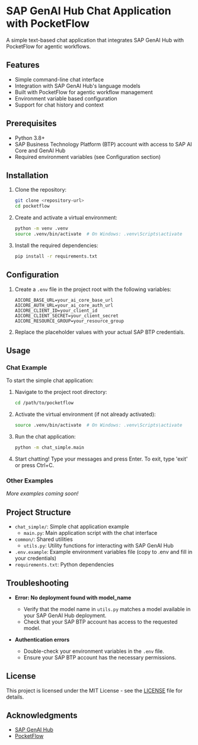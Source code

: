 # SAP GenAI Hub Chat Application with PocketFlow

A simple text-based chat application that integrates SAP GenAI Hub with PocketFlow for agentic workflows.

## Features

- Simple command-line chat interface
- Integration with SAP GenAI Hub's language models
- Built with PocketFlow for agentic workflow management
- Environment variable based configuration
- Support for chat history and context

## Prerequisites

- Python 3.8+
- SAP Business Technology Platform (BTP) account with access to SAP AI Core and GenAI Hub
- Required environment variables (see Configuration section)

## Installation

1. Clone the repository:
   ```bash
   git clone <repository-url>
   cd pocketflow
   ```

2. Create and activate a virtual environment:
   ```bash
   python -m venv .venv
   source .venv/bin/activate  # On Windows: .venv\Scripts\activate
   ```

3. Install the required dependencies:
   ```bash
   pip install -r requirements.txt
   ```

## Configuration

1. Create a `.env` file in the project root with the following variables:
   ```
   AICORE_BASE_URL=your_ai_core_base_url
   AICORE_AUTH_URL=your_ai_core_auth_url
   AICORE_CLIENT_ID=your_client_id
   AICORE_CLIENT_SECRET=your_client_secret
   AICORE_RESOURCE_GROUP=your_resource_group
   ```

2. Replace the placeholder values with your actual SAP BTP credentials.

## Usage

### Chat Example

To start the simple chat application:

1. Navigate to the project root directory:
   ```bash
   cd /path/to/pocketflow
   ```

2. Activate the virtual environment (if not already activated):
   ```bash
   source .venv/bin/activate  # On Windows: .venv\Scripts\activate
   ```

3. Run the chat application:
   ```bash
   python -m chat_simple.main
   ```

4. Start chatting! Type your messages and press Enter. To exit, type 'exit' or press Ctrl+C.

### Other Examples

*More examples coming soon!*

## Project Structure

- `chat_simple/`: Simple chat application example
  - `main.py`: Main application script with the chat interface
- `common/`: Shared utilities
  - `utils.py`: Utility functions for interacting with SAP GenAI Hub
- `.env.example`: Example environment variables file (copy to .env and fill in your credentials)
- `requirements.txt`: Python dependencies

## Troubleshooting

- **Error: No deployment found with model_name**
  - Verify that the model name in `utils.py` matches a model available in your SAP GenAI Hub deployment.
  - Check that your SAP BTP account has access to the requested model.

- **Authentication errors**
  - Double-check your environment variables in the `.env` file.
  - Ensure your SAP BTP account has the necessary permissions.

## License

This project is licensed under the MIT License - see the [LICENSE](LICENSE) file for details.

## Acknowledgments

- [SAP GenAI Hub](https://help.sap.com/doc/generative-ai-hub-sdk/CLOUD/en-US/index.html)
- [PocketFlow](https://github.com/The-Pocket/PocketFlow)
